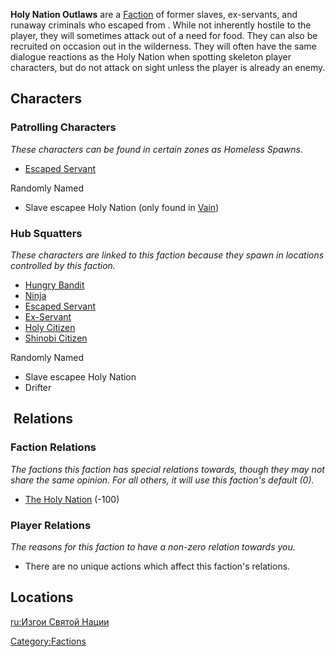 **Holy Nation Outlaws** are a [Faction](Factions.md "wikilink") of former
slaves, ex-servants, and runaway criminals who escaped from [](02%20-%20Projects%20&%20Wikis/Kenshi/Kenshi%20Wiki/Kenshi%20Wiki%20Template/The_Holy_Nation.md). While not inherently hostile to the
player, they will sometimes attack out of a need for food. They can also
be recruited on occasion out in the wilderness. They will often have the
same dialogue reactions as the Holy Nation when spotting skeleton player
characters, but do not attack on sight unless the player is already an
enemy.

## Characters

### Patrolling Characters

*These characters can be found in certain zones as Homeless Spawns.*

- [Escaped Servant](Escaped_Servant.md "wikilink")

Randomly Named

- Slave escapee Holy Nation (only found in [Vain](Vain.md "wikilink"))

### Hub Squatters

*These characters are linked to this faction because they spawn in
locations controlled by this faction.*

- [Hungry Bandit](Hungry_Bandit.md "wikilink")
- [Ninja](Ninja.md "wikilink")
- [Escaped Servant](Escaped_Servant.md "wikilink")
- [Ex-Servant](Ex-Servant.md "wikilink")
- [Holy Citizen](Holy_Citizen.md "wikilink")
- [Shinobi Citizen](Shinobi_Citizen.md "wikilink")

Randomly Named

- Slave escapee Holy Nation
- Drifter

##  Relations

### Faction Relations

*The factions this faction has special relations towards, though they
may not share the same opinion. For all others, it will use this
faction's default (0).*

- [The Holy Nation](02%20-%20Projects%20&%20Wikis/Kenshi/Kenshi%20Wiki/Kenshi%20Wiki%20Template/The_Holy_Nation.md "wikilink") (-100)

### Player Relations

*The reasons for this faction to have a non-zero relation towards you.*

- There are no unique actions which affect this faction's relations.

## Locations

[ru:Изгои Святой Нации](ru:Изгои_Святой_Нации "wikilink")

[Category:Factions](Category:Factions "wikilink")
